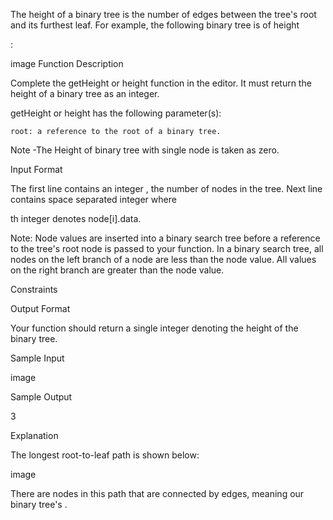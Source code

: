 The height of a binary tree is the number of edges between the tree's root and its furthest leaf. For example, the following binary tree is of height

:

image
Function Description

Complete the getHeight or height function in the editor. It must return the height of a binary tree as an integer.

getHeight or height has the following parameter(s):

    root: a reference to the root of a binary tree.

Note -The Height of binary tree with single node is taken as zero.

Input Format

The first line contains an integer
, the number of nodes in the tree.
Next line contains space separated integer where

th integer denotes node[i].data.

Note: Node values are inserted into a binary search tree before a reference to the tree's root node is passed to your function. In a binary search tree, all nodes on the left branch of a node are less than the node value. All values on the right branch are greater than the node value.

Constraints


Output Format

Your function should return a single integer denoting the height of the binary tree.

Sample Input

image

Sample Output

3

Explanation

The longest root-to-leaf path is shown below:

image

There are
nodes in this path that are connected by edges, meaning our binary tree's .
